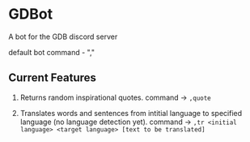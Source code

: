 # GDBot
A bot for the GDB discord server

default bot command - ","

## Current Features

1. Returns random inspirational quotes.
   command -> `,quote`
   
   

2. Translates words and sentences from intitial language to specified language (no language detection yet).
   command -> `,tr <initial language> <target language> [text to be translated]`
   
